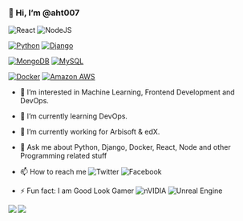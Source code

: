 ### 👋 Hi, I’m @aht007

![React](https://img.shields.io/badge/react-%2320232a.svg?style=for-the-badge&logo=react&logoColor=%2361DAFB&link=https://github.com/aht007/)
![NodeJS](https://img.shields.io/badge/node.js-6DA55F?style=for-the-badge&logo=node.js&logoColor=white&link=https://github.com/aht007/)

[![Python](https://img.shields.io/badge/-Python-black?style=flat-square&logo=python&logoColor=white&link=https://github.com/aht007/)](https://github.com/aht007/) 
[![Django](https://img.shields.io/badge/-Django-black?style=flat-square&logo=django&link=https://github.com/aht007/)](https://github.com/aht007/) 

[![MongoDB](https://img.shields.io/badge/-MongoDB-black?style=flat-square&logo=mongodb&link=https://github.com/aht007/)](https://github.com/aht007/) 
[![MySQL](https://img.shields.io/badge/-MySQL-black?style=flat-square&logo=mysql&link=https://github.com/aht007/)](https://github.com/aht007/) 

[![Docker](https://img.shields.io/badge/-Docker-black?style=flat-square&logo=docker&link=https://github.com/aht007/)](https://github.com/aht007/) 
[![Amazon AWS](https://img.shields.io/badge/Amazon%20AWS-232F3E?style=flat-square&logo=amazon-aws&link=https://github.com/aht007/)](https://github.com/aht007/) 


- 👀 I’m interested in Machine Learning, Frontend Development and DevOps.
- 🌱 I’m currently learning DevOps.
- 🔭 I’m currently working for Arbisoft & edX.
- 💬 Ask me about Python, Django, Docker, React, Node and other Programming related stuff

- 📫 How to reach me ![Twitter](https://img.shields.io/badge/%3Ciht_malik%3E-%231DA1F2.svg?style=for-the-badge&logo=Twitter&logoColor=white&&link=https://twitter.com/iht_malik/) ![Facebook](https://img.shields.io/badge/Facebook-%231877F2.svg?style=for-the-badge&logo=Facebook&logoColor=white&link=https://facebook.com/mohammadahtasham.hassan/)

- ⚡ Fun fact: I am Good Look Gamer ![nVIDIA](https://img.shields.io/badge/nVIDIA-%2376B900.svg?style=for-the-badge&logo=nVIDIA&logoColor=white) ![Unreal Engine](https://img.shields.io/badge/unrealengine-%23313131.svg?style=for-the-badge&logo=unrealengine&logoColor=white)


<img align="left" src="https://github-readme-stats.vercel.app/api?username=aht007&custom_title=My GitHub Stats&show_icons=true&theme=dark&count_private=true&include_all_commits=true" />

<img align="left" src="https://github-readme-stats.vercel.app/api/top-langs/?username=aht007&langs_count=5" />



<!---
aht007/aht007 is a ✨ special ✨ repository because its `README.md` (this file) appears on your GitHub profile.
You can click the Preview link to take a look at your changes.
--->
